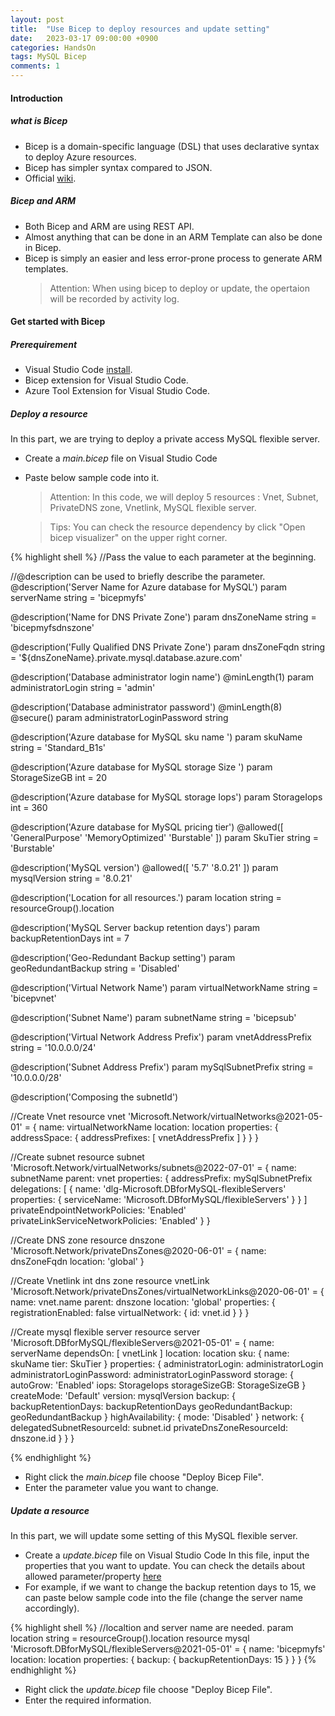 ```yaml
---
layout: post
title:  "Use Bicep to deploy resources and update setting"
date:   2023-03-17 09:00:00 +0900
categories: HandsOn
tags: MySQL Bicep
comments: 1
---
```


#### Introduction
##### what is Bicep
* Bicep is a domain-specific language (DSL) that uses declarative syntax to deploy Azure resources.
* Bicep has simpler syntax compared to JSON.
* Official [wiki](https://learn.microsoft.com/en-us/azure/azure-resource-manager/bicep/overview?tabs=bicep).

##### Bicep and ARM
* Both Bicep and ARM are using REST API.
* Almost anything that can be done in an ARM Template can also be done in Bicep. 
* Bicep is simply an easier and less error-prone process to generate ARM templates.
  > Attention: When using bicep to deploy or update, the opertaion will be recorded by activity log.

#### Get started with Bicep
##### Prerequirement
* Visual Studio Code [install]([https://code.visualstudio.com/]).
* Bicep extension for Visual Studio Code.
* Azure Tool Extension for Visual Studio Code.

##### Deploy a resource
In this part, we are trying to deploy a private access MySQL flexible server.

* Create a <em>main.bicep</em> file on Visual Studio Code 
* Paste below sample code into it.
  
  >Attention: In this code, we will deploy 5 resources : Vnet, Subnet, PrivateDNS zone, Vnetlink, MySQL flexible server. 

  >Tips: You can check the resource dependency by click "Open bicep visualizer" on the upper right corner.


{% highlight shell %}
//Pass the value to each parameter at the beginning. 

//@description can be used to briefly describe the parameter.
@description('Server Name for Azure database for MySQL')
param serverName string = 'bicepmyfs'

@description('Name for DNS Private Zone')
param dnsZoneName string = 'bicepmyfsdnszone'

@description('Fully Qualified DNS Private Zone')
param dnsZoneFqdn string = '${dnsZoneName}.private.mysql.database.azure.com'

@description('Database administrator login name')
@minLength(1)
param administratorLogin string = 'admin'

@description('Database administrator password')
@minLength(8)
@secure()
param administratorLoginPassword string 

@description('Azure database for MySQL sku name ')
param skuName string = 'Standard_B1s'

@description('Azure database for MySQL storage Size ')
param StorageSizeGB int = 20

@description('Azure database for MySQL storage Iops')
param StorageIops int = 360

@description('Azure database for MySQL pricing tier')
@allowed([
'GeneralPurpose'
'MemoryOptimized'
'Burstable'
])
param SkuTier string = 'Burstable'

@description('MySQL version')
@allowed([
'5.7'
'8.0.21'
])
param mysqlVersion string = '8.0.21'

@description('Location for all resources.')
param location string = resourceGroup().location

@description('MySQL Server backup retention days')
param backupRetentionDays int = 7

@description('Geo-Redundant Backup setting')
param geoRedundantBackup string = 'Disabled'

@description('Virtual Network Name')
param virtualNetworkName string = 'bicepvnet'

@description('Subnet Name')
param subnetName string = 'bicepsub'

@description('Virtual Network Address Prefix')
param vnetAddressPrefix string = '10.0.0.0/24'

@description('Subnet Address Prefix')
param mySqlSubnetPrefix string = '10.0.0.0/28'

@description('Composing the subnetId')

//Create Vnet
resource vnet 'Microsoft.Network/virtualNetworks@2021-05-01' = {
    name: virtualNetworkName
    location: location
    properties: {
        addressSpace: {
        addressPrefixes: [
            vnetAddressPrefix
        ]
        }
    }
}

//Create subnet
resource subnet 'Microsoft.Network/virtualNetworks/subnets@2022-07-01' = {
    name: subnetName
    parent: vnet
    properties: {
        addressPrefix: mySqlSubnetPrefix
        delegations: [
            {
                name: 'dlg-Microsoft.DBforMySQL-flexibleServers'
                properties: {
                    serviceName: 'Microsoft.DBforMySQL/flexibleServers'
                }
            }
        ]
        privateEndpointNetworkPolicies: 'Enabled'
        privateLinkServiceNetworkPolicies: 'Enabled'
    }
}


//Create DNS zone
resource dnszone 'Microsoft.Network/privateDnsZones@2020-06-01' = {
    name: dnsZoneFqdn
    location: 'global'
}

//Create Vnetlink int dns zone
resource vnetLink 'Microsoft.Network/privateDnsZones/virtualNetworkLinks@2020-06-01' = {
    name: vnet.name
    parent: dnszone
    location: 'global'
    properties: {
        registrationEnabled: false
        virtualNetwork: {
        id: vnet.id
        }
    }
}

//Create mysql flexible server
resource server 'Microsoft.DBforMySQL/flexibleServers@2021-05-01' = {
    name: serverName
    dependsOn: [
        vnetLink
    ]
    location: location
    sku: {
        name: skuName
        tier: SkuTier
    }
    properties: {
        administratorLogin: administratorLogin
        administratorLoginPassword: administratorLoginPassword
        storage: {
            autoGrow: 'Enabled'
            iops: StorageIops
            storageSizeGB: StorageSizeGB
        }
        createMode: 'Default'
        version: mysqlVersion
        backup: {
            backupRetentionDays: backupRetentionDays
            geoRedundantBackup: geoRedundantBackup
        }
        highAvailability: {
            mode: 'Disabled'
        }
        network: {
            delegatedSubnetResourceId: subnet.id
            privateDnsZoneResourceId: dnszone.id
        }
    }
}

{% endhighlight %}

* Right click the <em>main.bicep</em> file choose "Deploy Bicep File".
* Enter the parameter value you want to change.


##### Update a resource
In this part, we will update some setting of this MySQL flexible server.

* Create a <em>update.bicep</em> file on Visual Studio Code 
  In this file, input the properties that you want to update. You can check the details about allowed parameter/property [here]([https://learn.microsoft.com/en-us/azure/templates/microsoft.dbformysql/flexibleservers?pivots=deployment-language-bicep])
* For example, if we want to change the backup retention days to 15, we can paste below sample code into the file (change the server name accordingly).

{% highlight shell %}
//localtion and server name are needed.
param location string = resourceGroup().location
resource mysql 'Microsoft.DBforMySQL/flexibleServers@2021-05-01' = {
    name: 'bicepmyfs'
    location: location
    properties: {
        backup: {
            backupRetentionDays: 15
        }
    }
}
{% endhighlight %}

* Right click the <em>update.bicep</em> file choose "Deploy Bicep File".
* Enter the required information.

